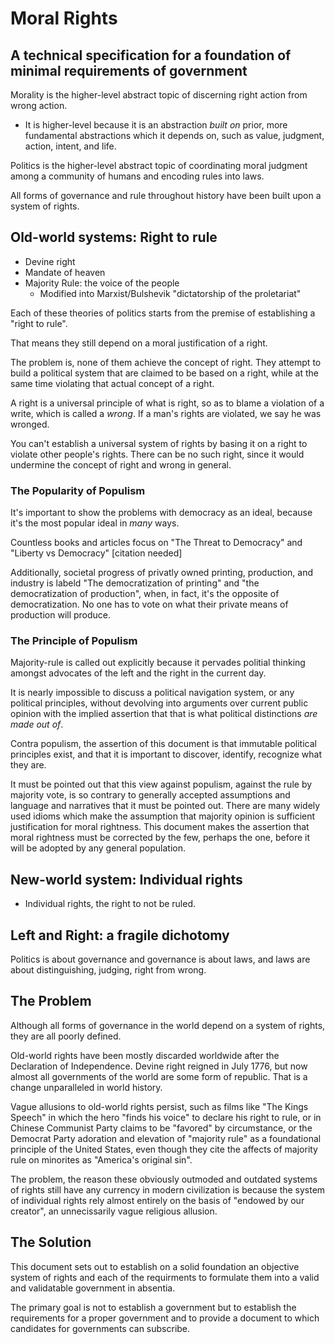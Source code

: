 # Moral Rights

## A technical specification for a foundation of minimal requirements of government

Morality is the higher-level abstract topic of discerning right action from wrong action.

* It is higher-level because it is an abstraction _built on_ prior, more fundamental abstractions which it depends on, such as value, judgment, action, intent, and life.

Politics is the higher-level abstract topic of coordinating moral judgment among a community of humans and encoding rules into laws.

All forms of governance and rule throughout history have been built upon a system of rights.

## Old-world systems: Right to rule

- Devine right
- Mandate of heaven
- Majority Rule: the voice of the people
    - Modified into Marxist/Bulshevik "dictatorship of the proletariat"

Each of these theories of politics starts from the premise of establishing a "right to rule".

That means they still depend on a moral justification of a right.

The problem is, none of them achieve the concept of right. They attempt to build a political system that are claimed to be based on a right, while at the same time violating that actual concept of a right.

A right is a universal principle of what is right, so as to blame a violation of a write, which is called a _wrong_. If a man's rights are violated, we say he was wronged.

You can't establish a universal system of rights by basing it on a right to violate other people's rights. There can be no such right, since it would undermine the concept of right and wrong in general.

### The Popularity of Populism

It's important to show the problems with democracy as an ideal, because it's the most popular ideal in _many_ ways.

Countless books and articles focus on "The Threat to Democracy" and "Liberty vs Democracy" [citation needed]

Additionally, societal progress of privatly owned printing, production, and industry is labeld "The democratization of printing" and "the democratization of production", when, in fact, it's the opposite of democratization. No one has to vote on what their private means of production will produce.

### The Principle of Populism

Majority-rule is called out explicitly because it pervades politial thinking amongst advocates of the left and the right in the current day.

It is nearly impossible to discuss a political navigation system, or any political principles, without devolving into arguments over current public opinion with the implied assertion that that is what political distinctions _are made out of_.

Contra populism, the assertion of this document is that immutable political principles exist, and that it is important to discover, identify, recognize what they are.

It must be pointed out that this view against populism, against the rule by majority vote, is so contrary to generally accepted assumptions and language and narratives that it must be pointed out. There are many widely used idioms which make the assumption that majority opinion is sufficient justification for moral rightness. This document makes the assertion that moral rightness must be corrected by the few, perhaps the one, before it will be adopted by any general population.


## New-world system: Individual rights

- Individual rights, the right to not be ruled.

## Left and Right: a fragile dichotomy

Politics is about governance and governance is about laws, and laws are about distinguishing, judging, right from wrong.

## The Problem

Although all forms of governance in the world depend on a system of rights, they are all poorly defined.

Old-world rights have been mostly discarded worldwide after the Declaration of Independence. Devine right reigned in July 1776, but now almost all governments of the world are some form of republic. That is a change unparalleled in world history.

Vague allusions to old-world rights persist, such as films like "The Kings Speech" in which the hero "finds his voice" to declare his right to rule, or in Chinese Communist Party claims to be "favored" by circumstance, or the Democrat Party adoration and elevation of "majority rule" as a foundational principle of the United States, even though they cite the affects of majority rule on minorites as "America's original sin".

The problem, the reason these obviously outmoded and outdated systems of rights still have any currency in modern civilization is because the system of individual rights rely almost entirely on the basis of "endowed by our creator", an unnecissarily vague religious allusion.

## The Solution

This document sets out to establish on a solid foundation an objective system of rights and each of the requirments to formulate them into a valid and validatable government in absentia.

The primary goal is not to establish a government but to establish the requirements for a proper government and to provide a document to which candidates for governments can subscribe.
